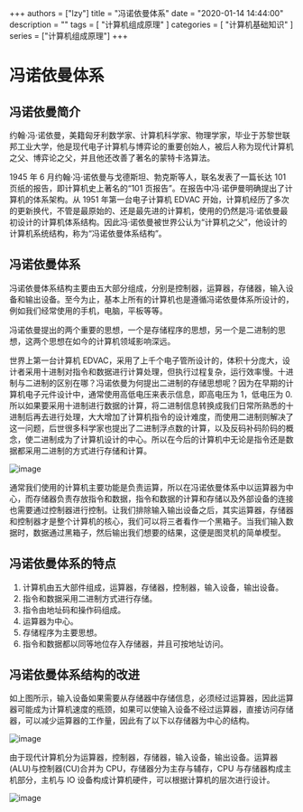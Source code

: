 
+++
authors = ["lzy"]
title = "冯诺依曼体系"
date = "2020-01-14 14:44:00"
description = ""
tags = [
"计算机组成原理"
]
categories = [
"计算机基础知识"
]
series = ["计算机组成原理"]
+++

# 冯诺依曼体系

## 冯诺依曼简介

约翰·冯·诺依曼，美籍匈牙利数学家、计算机科学家、物理学家，毕业于苏黎世联邦工业大学，他是现代电子计算机与博弈论的重要创始人，被后人称为现代计算机之父、博弈论之父，并且他还改善了著名的蒙特卡洛算法。

1945 年 6 月约翰·冯·诺依曼与戈德斯坦、勃克斯等人，联名发表了一篇长达 101 页纸的报告，即计算机史上著名的“101 页报告”。在报告中冯·诺伊曼明确提出了计算机的体系架构。从 1951 年第一台电子计算机 EDVAC 开始，计算机经历了多次的更新换代，不管是最原始的、还是最先进的计算机，使用的仍然是冯·诺依曼最初设计的计算机体系结构。因此冯·诺依曼被世界公认为“计算机之父”，他设计的计算机系统结构，称为“冯诺依曼体系结构”。

## 冯诺依曼体系

冯诺依曼体系结构主要由五大部分组成，分别是控制器，运算器，存储器，输入设备和输出设备。至今为止，基本上所有的计算机也是遵循冯诺依曼体系所设计的，例如我们经常使用的手机，电脑，平板等等。

冯诺依曼提出的两个重要的思想，一个是存储程序的思想，另一个是二进制的思想，这两个思想在如今的计算机领域影响深远。

世界上第一台计算机 EDVAC，采用了上千个电子管所设计的，体积十分庞大，设计者采用十进制对指令和数据进行计算处理，但执行过程复杂，运行效率慢。十进制与二进制的区别在哪？冯诺依曼为何提出二进制的存储思想呢？因为在早期的计算机电子元件设计中，通常使用高低电压来表示信息，即高电压为 1，低电压为 0.所以如果要采用十进制进行数据的计算，将二进制信息转换成我们日常所熟悉的十进制后再去进行处理，大大增加了计算机指令的设计难度，而使用二进制则解决了这一问题，后世很多科学家也提出了二进制浮点数的计算，以及反码补码阶码的概念，使二进制成为了计算机设计的中心。所以在今后的计算机中无论是指令还是数据都采用二进制的方式进行存储和计算。

![image](assets/image-20251013104627-lf6lz0z.webp)

通常我们使用的计算机主要功能是负责运算，所以在冯诺依曼体系中以运算器为中心，而存储器负责存放指令和数据，指令和数据的计算和存储以及外部设备的连接也需要通过控制器进行控制。让我们排除输入输出设备之后，其实运算器，存储器和控制器才是整个计算机的核心，我们可以将三者看作一个黑箱子。当我们输入数据时，数据通过黑箱子，然后输出我们想要的结果，这便是图灵机的简单模型。

## 冯诺依曼体系的特点

1. 计算机由五大部件组成，运算器，存储器，控制器，输入设备，输出设备。
2. 指令和数据采用二进制方式进行存储。
3. 指令由地址码和操作码组成。
4. 运算器为中心。
5. 存储程序为主要思想。
6. 指令和数据都以同等地位存入存储器，并且可按地址访问。

## 冯诺依曼体系结构的改进

如上图所示，输入设备如果需要从存储器中存储信息，必须经过运算器，因此运算器可能成为计算机速度的瓶颈，如果可以使输入设备不经过运算器，直接访问存储器，可以减少运算器的工作量，因此有了以下以存储器为中心的结构。

![image](assets/image-20251013104637-ikjwtjg.webp)

由于现代计算机分为运算器，控制器，存储器，输入设备，输出设备。运算器(ALU)与控制器(CU)合并为 CPU，存储器分为主存与辅存，CPU 与存储器构成主机部分，主机与 IO 设备构成计算机硬件，可以根据计算机的层次进行设计。

![image](assets/image-20251013104643-4t6mao0.webp)
